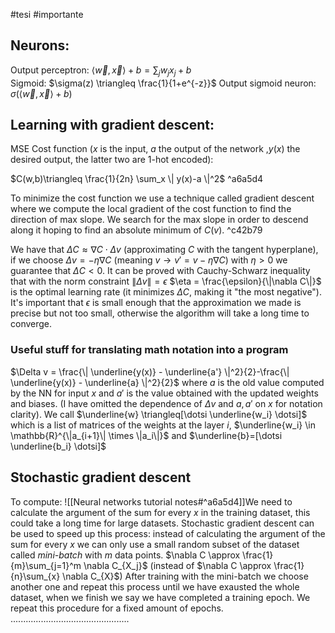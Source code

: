 #tesi #importante 
## Neurons:
Output perceptron: $\langle \vec{w},\vec{x}\rangle+b=\sum_j{w_j x_j}+b$    
Sigmoid: $\sigma(z) \triangleq \frac{1}{1+e^{-z}}$
Output sigmoid neuron: $\sigma(\langle \vec{w},\vec{x}\rangle+b)$ 
## Learning with gradient descent:
MSE Cost function ($x$ is the input, $a$ the output of the network ,$y(x)$ the desired output, the latter two are 1-hot encoded): 

$C(w,b)\triangleq \frac{1}{2n} \sum_x \| y(x)-a \|^2$  ^a6a5d4

To minimize the cost function we use a technique called gradient descent where we compute the local gradient of the cost function to find the direction of max slope. We search for the max slope in order to descend along it hoping to find an absolute minimum of $C(v)$.  ^c42b79

We have that $\Delta C \approx \nabla C \cdot \Delta v$ (approximating $C$ with the tangent hyperplane), if we choose $\Delta v = -\eta \nabla C$ (meaning $v \to v' = v-\eta \nabla C$) with $\eta>0$ we guarantee that $\Delta C < 0$. 
It can be proved with Cauchy-Schwarz inequality that with the norm constraint $\| \Delta v \|=\epsilon$ $\eta = \frac{\epsilon}{\|\nabla C\|}$ is the optimal learning rate (it minimizes $\Delta C$, making it "the most negative"). 
It's important that $\epsilon$ is small enough that the approximation we made is precise but not too small, otherwise the algorithm will take a long time to converge.

### Useful stuff for translating math notation into a program

$\Delta v = \frac{\| \underline{y(x)} - \underline{a'} \|^2}{2}-\frac{\| \underline{y(x)} - \underline{a} \|^2}{2}$ where $a$ is the old value computed by the NN for input $x$ and $a'$ is the value obtained with the updated weights and biases. (I have omitted the dependence of $\Delta v$ and $a,\,a'$  on $x$ for notation clarity).
We call $\underline{w} \triangleq[\dotsi \underline{w_i} \dotsi]$   which is a list of matrices of the weights at the layer $i$, $\underline{w_i} \in \mathbb{R}^{\|a_{i+1}\| \times \|a_i\|}$ 
and $\underline{b}=[\dotsi \underline{b_i} \dotsi]$ 

## Stochastic gradient descent
To compute: ![[Neural networks tutorial notes#^a6a5d4]]We need to calculate the argument of the sum for every $x$ in the training dataset, this could take a long time for large datasets.
Stochastic gradient descent can be used to speed up this process: instead of calculating the argument of the sum for every $x$ we can only use a small random subset of the dataset called _mini-batch_ with $m$ data points. 
$\nabla C \approx \frac{1}{m}\sum_{j=1}^m \nabla C_{X_j}$ (instead of $\nabla C \approx \frac{1}{n}\sum_{x} \nabla C_{X}$)
After training with the mini-batch we choose another one and repeat this process until we have exausted the whole dataset, when we finish we say we have completed a training epoch. We repeat this procedure for a fixed amount of epochs.
...............................................





